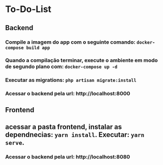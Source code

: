 # To-Do-List
## Backend
### Compile a imagem do app com o seguinte comando: `docker-compose build app`
### Quando a compilação terminar, execute o ambiente em modo de segundo plano com: `docker-compose up -d`
### Executar as migrations: `php artisan migrate:install`
### Acessar o backend pela url: http://localhost:8000

## Frontend
## acessar a pasta frontend, instalar as dependnecias: `yarn install`. Executar: `yarn serve`.

### Acessar o backend pela url: http://localhost:8080

